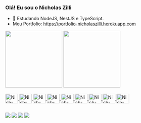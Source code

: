 ### Olá! Eu sou o Nicholas Zilli

- 🌱 Estudando NodeJS, NestJS e TypeScript.
- Meu Portfolio: https://portfolio-nicholaszilli.herokuapp.com

<div>
  <a href="https://github.com/NichZilli">
  <img height="180em" src="https://github-readme-stats.vercel.app/api?username=NichZilli&show_icons=true&theme=midnight-purple&include_all_commits=true&count_private=true"/>
  <img height="180em" src="https://github-readme-stats.vercel.app/api/top-langs/?username=NichZilli&layout=compact&langs_count=7&theme=midnight-purple"/>
</div>
  
</div>
<div style="display: inline_block"><br>
  <img align="center" alt="Nich-HTML" height="30" width="40" src="https://cdn.jsdelivr.net/gh/devicons/devicon/icons/html5/html5-original.svg">
  <img align="center" alt="Nich-CSS" height="30" width="40" src="https://cdn.jsdelivr.net/gh/devicons/devicon/icons/css3/css3-original.svg">
  <img align="center" alt="Nich-JS" height="30" width="40" src="https://cdn.jsdelivr.net/gh/devicons/devicon/icons/javascript/javascript-original.svg">
  <img align="center" alt="Nich-Node" height="30" width="40" src="https://cdn.jsdelivr.net/gh/devicons/devicon/icons/nodejs/nodejs-original.svg">
  <img align="center" alt="Nich-PostgreSQL" height="30" width="40" src="https://cdn.jsdelivr.net/gh/devicons/devicon/icons/postgresql/postgresql-plain.svg">
  <img align="center" alt="Nich-Dart" height="30" width="40" src="https://cdn.jsdelivr.net/gh/devicons/devicon/icons/dart/dart-original.svg">
  <img align="center" alt="Nich-Flutter" height="30" width="40" src="https://cdn.jsdelivr.net/gh/devicons/devicon/icons/flutter/flutter-plain.svg">
  <img align="center" alt="Nich-Python" height="30" width="40" src="https://cdn.jsdelivr.net/gh/devicons/devicon/icons/python/python-original.svg">
  <img align="center" alt="Nich-Java" height="30" width="40" src="https://cdn.jsdelivr.net/gh/devicons/devicon/icons/java/java-original.svg">
</div>

##

<div> 
  <a href="https://www.facebook.com/nicholas.zilli.7" target="_blank"><img src="https://img.shields.io/badge/Facebook-1877F2?style=for-the-badge&logo=facebook&logoColor=black" target="_blank"></a>
  <a href="https://www.instagram.com/nich.zilli/" target="_blank"><img src="https://img.shields.io/badge/-Instagram-%23E4405F?style=for-the-badge&logo=instagram&logoColor=black" target="_blank"></a>
 <a href = "mailto:nich.zilli@hotmail.com"><img src="https://img.shields.io/badge/Microsoft_Outlook-0078D4?style=for-the-badge&logo=microsoft-outlook&logoColor=black" target="_blank"></a>
  <a href="https://www.linkedin.com/in/nicholas-gomez-zilli-castro-a11bb8187" target="_blank"><img src="https://img.shields.io/badge/-LinkedIn-%230077B5?style=for-the-badge&logo=linkedin&logoColor=black" target="_blank"></a> 
</div>
